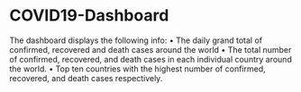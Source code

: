 # COVID19-Dashboard
The dashboard displays the following info:
• The daily grand total of confirmed, recovered and death cases around the world
• The total number of confirmed, recovered, and death cases in each individual country around the world.
• Top ten countries with the highest number of confirmed, recovered, and death cases respectively.
